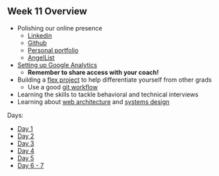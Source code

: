 ## Week 11 Overview
* Polishing our online presence
  * [Linkedin][linkedin]
  * [Github][github]
  * [Personal portfolio][portfolio]
  * [AngelList][angellist]
* [Setting up Google Analytics][analytics-sparknotes]
  * **Remember to share access with your coach!**
* Building a [flex project][flex-project] to help differentiate yourself from other grads
  * Use a good [git workflow][git-workflow]
* Learning the skills to tackle behavioral and technical interviews
* Learning about [web architecture][architecture-slides] and [systems design][systems-design]

Days:
* [Day 1](./day1.md)
* [Day 2](./day2.md)
* [Day 3](./day3.md)
* [Day 4](./day4.md)
* [Day 5](./day5.md)
* [Day 6 - 7](./day6-7.md)
<!-- LINKS -->
<!-- Job Search Projects -->
[flex-project]: ../projects/flex-project/flex-project.md
[portfolio]: ../application-materials/portfolio/portfolio.md
[analytics-sparknotes]: ../projects/google-analytics/google-analytics-sparknotes.md
[git-workflow]: ../projects/git-workflow.md

<!-- Online Presence -->
[linkedin]: ../application-materials/linkedin/linkedin.md
[github]: ../application-materials/github/github.md
[angellist]: ../application-materials/angellist/angellist.md

<!-- Misc. -->
[architecture-slides]: https://drive.google.com/a/appacademy.io/file/d/0B1ljY87XS9z0aDZZRHo1dW5zZWNjQjIzcFI5TGxIRF9MSTk4/view?usp=sharing
[systems-design]: ../technical-skills/system-design/introduction.md
